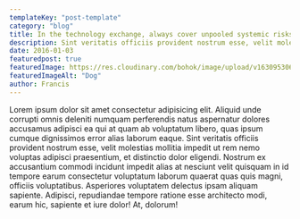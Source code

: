 ```yaml
---
templateKey: "post-template"
category: "blog"
title: In the technology exchange, always cover unpooled systemic risks.
description: Sint veritatis officiis provident nostrum esse, velit molestias mollitia impedit ut rem nemo voluptas adipisci praesentium, et distinctio dolor eligendi. Nostrum ex accusantium commodi incidunt impedit alias
date: 2016-01-03
featuredpost: true
featuredImage: https://res.cloudinary.com/bohok/image/upload/v1630953063/samples/food/dessert.jpg
featuredImageAlt: "Dog"
author: Francis
---
```


Lorem ipsum dolor sit amet consectetur adipisicing elit. Aliquid unde corrupti omnis deleniti numquam perferendis natus aspernatur dolores accusamus adipisci ea qui at quam ab voluptatum libero, quas ipsum cumque dignissimos error alias laborum eaque. Sint veritatis officiis provident nostrum esse, velit molestias mollitia impedit ut rem nemo voluptas adipisci praesentium, et distinctio dolor eligendi. Nostrum ex accusantium commodi incidunt impedit alias at nesciunt velit quisquam in id tempore earum consectetur voluptatum laborum quaerat quas quis magni, officiis voluptatibus. Asperiores voluptatem delectus ipsam aliquam sapiente. Adipisci, repudiandae tempore ratione esse architecto modi, earum hic, sapiente et iure dolor! At, dolorum!
